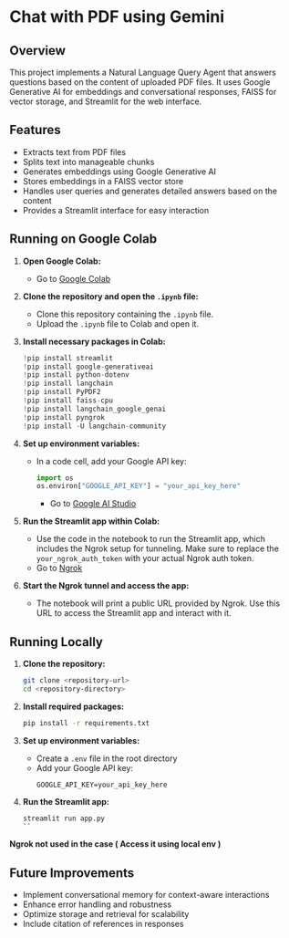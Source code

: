 # Chat with PDF using Gemini

## Overview
This project implements a Natural Language Query Agent that answers questions based on the content of uploaded PDF files. It uses Google Generative AI for embeddings and conversational responses, FAISS for vector storage, and Streamlit for the web interface.

## Features
- Extracts text from PDF files
- Splits text into manageable chunks
- Generates embeddings using Google Generative AI
- Stores embeddings in a FAISS vector store
- Handles user queries and generates detailed answers based on the content
- Provides a Streamlit interface for easy interaction

## Running on Google Colab

1. **Open Google Colab:**
   - Go to [Google Colab](https://colab.research.google.com/)

2. **Clone the repository and open the `.ipynb` file:**
   - Clone this repository containing the `.ipynb` file.
   - Upload the `.ipynb` file to Colab and open it.

3. **Install necessary packages in Colab:**
   ```python
   !pip install streamlit
   !pip install google-generativeai
   !pip install python-dotenv
   !pip install langchain
   !pip install PyPDF2
   !pip install faiss-cpu
   !pip install langchain_google_genai
   !pip install pyngrok
   !pip install -U langchain-community
   ```

4. **Set up environment variables:**
   - In a code cell, add your Google API key:
     ```python
     import os
     os.environ["GOOGLE_API_KEY"] = "your_api_key_here"
     ```
     - Go to [Google AI Studio](https://aistudio.google.com/app/apikey)


5. **Run the Streamlit app within Colab:**
   - Use the code in the notebook to run the Streamlit app, which includes the Ngrok setup for tunneling. Make sure to replace the `your_ngrok_auth_token` with your actual Ngrok auth token.
   - Go to [Ngrok](https://dashboard.ngrok.com/)

6. **Start the Ngrok tunnel and access the app:**
   - The notebook will print a public URL provided by Ngrok. Use this URL to access the Streamlit app and interact with it.

## Running Locally

1. **Clone the repository:**
   ```bash
   git clone <repository-url>
   cd <repository-directory>
   ```

2. **Install required packages:**
   ```bash
   pip install -r requirements.txt
   ```

3. **Set up environment variables:**
   - Create a `.env` file in the root directory
   - Add your Google API key:
     ```plaintext
     GOOGLE_API_KEY=your_api_key_here
     ```

4. **Run the Streamlit app:**
   ```bash
   streamlit run app.py
   ``

**Ngrok not used in the case ( Access it using local env )**

## Future Improvements
- Implement conversational memory for context-aware interactions
- Enhance error handling and robustness
- Optimize storage and retrieval for scalability
- Include citation of references in responses
